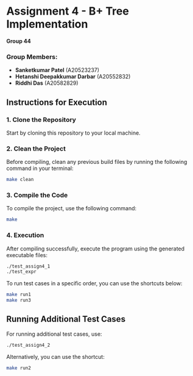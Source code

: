 # Assignment 4 - B+ Tree Implementation
**Group 44**

### Group Members:
- **Sanketkumar Patel** (A20523237)
- **Hetanshi Deepakkumar Darbar** (A20552832)
- **Riddhi Das** (A20582829)

## Instructions for Execution

### 1. Clone the Repository
Start by cloning this repository to your local machine.

### 2. Clean the Project
Before compiling, clean any previous build files by running the following command in your terminal:

```bash
make clean
```

### 3. Compile the Code
To compile the project, use the following command:

```bash
make
```

### 4. Execution

After compiling successfully, execute the program using the generated executable files:

```bash
./test_assign4_1
./test_expr
```

To run test cases in a specific order, you can use the shortcuts below:

```bash
make run1
make run3
```

## Running Additional Test Cases

For running additional test cases, use:

```bash
./test_assign4_2
```

Alternatively, you can use the shortcut:

```bash
make run2
```
